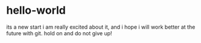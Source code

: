 # hello-world 
its a new start 
i am really excited about it, and i hope i will work better at the future with git.
hold on and do not give up!
